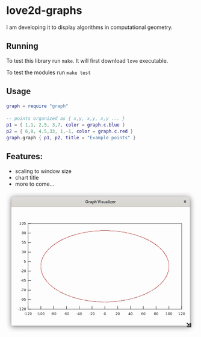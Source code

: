 # love2d-graphs
I am developing it to display algorithms in computational geometry.

## Running
To test this library run `make`. 
It will first download `love` executable.

To test the modules run `make test`

## Usage
```lua
graph = require "graph"

-- points organized as { x,y, x,y, x,y ... }
p1 = { 1,1, 2,5, 3,7, color = graph.c.blue }
p2 = { 6,8, 4.5,33, 1,-1, color = graph.c.red }
graph.graph { p1, p2, title = "Example points" }
```

## Features:

- scaling to window size
- chart title
- more to come...

![alt text][animation]

[animation]: show.gif "Showcase animation"
